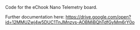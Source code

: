 Code for the eChook Nano Telemetry board.

Further documentation here: https://drive.google.com/open?id=12MMUZwj4w5DUC1TnJMnzvs-AOBMiBQhTdfGyMm6rY0o
